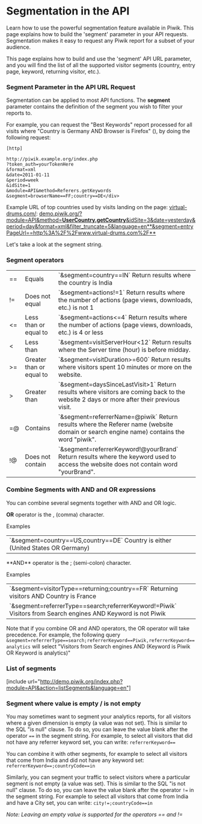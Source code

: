 # Segmentation in the API

Learn how to use the powerful segmentation feature available in Piwik. This page explains how to build the 'segment' parameter in your API requests. Segmentation makes it easy to request any Piwik report for a subset of your audience.

This page explains how to build and use the 'segment' API URL parameter, and you will find the list of all the supported visitor segments (country, entry page, keyword, returning visitor, etc.).

### Segment Parameter in the API URL Request

Segmentation can be applied to most API functions. The **segment** parameter contains the definition of the segment you wish to filter your reports to.

For example, you can request the "Best Keywords" report processed for all visits where "Country is Germany AND Browser is Firefox" (), by doing the following request:

    [http]

    http://piwik.example.org/index.php
    ?token_auth=yourTokenHere
    &format=xml
    &date=2011-01-11
    &period=week
    &idSite=1
    &module=API&method=Referers.getKeywords
    &segment=browserName==FF;country==DE</div>

Example URL of top countries used by visits landing on the page: [virtual-drums.com/](http://www.virtual-drums.com/): [demo.piwik.org/?module=API&method=**UserCountry.getCountry**&idSite=3&date=yesterday&period=day&format=xml&filter_truncate=5&language=en**&segment=entryPageUrl==http%3A%2F%2Fwww.virtual-drums.com%2F**](http://demo.piwik.org/?module=API&method=UserCountry.getCountry&idSite=3&date=yesterday&period=day&format=xml&filter_truncate=5&language=en&segment=entryPageUrl==http%3A%2F%2Fwww.virtual-drums.com%2F)

Let's take a look at the segment string.

### Segment operators

<table class="segments" markdown="1">
<tbody>
<tr>
<td class="segmentString">==</td>
<td>Equals</td>
<td>`&segment=country==IN`
Return results where the country is India</td>
</tr>
<tr>
<td class="segmentString">!=</td>
<td>Does not equal</td>
<td>`&segment=actions!=1`
Return results where the number of actions (page views, downloads, etc.) is not 1</td>
</tr>
<tr>
<td class="segmentString"><=</td>
<td>Less than or equal to</td>
<td>`&segment=actions<=4`
Return results where the number of actions (page views, downloads, etc.) is 4 or less</td>
</tr>
<tr>
<td class="segmentString"><</td>
<td>Less than</td>
<td>`&segment=visitServerHour<12`
Return results where the Server time (hour) is before midday.</td>
</tr>
<tr>
<td class="segmentString">>=</td>
<td>Greater than or equal to</td>
<td>`&segment=visitDuration>=600`
Return results where visitors spent 10 minutes or more on the website.</td>
</tr>
<tr>
<td class="segmentString">></td>
<td>Greater than</td>
<td>`&segment=daysSinceLastVisit>1`
Return results where visitors are coming back to the website 2 days or more after their previous visit.</td>
</tr>
<tr>
<td class="segmentString">=@</td>
<td>Contains</td>
<td>`&segment=referrerName=@piwik`
Return results where the Referer name (website domain or search engine name) contains the word "piwik".</td>
</tr>
<tr>
<td class="segmentString">!@</td>
<td>Does not contain</td>
<td>`&segment=referrerKeyword!@yourBrand`
Return results where the keyword used to access the website does not contain word "yourBrand".</td>
</tr>
</tbody>
</table>

### Combine Segments with AND and OR expressions

You can combine several segments together with AND and OR logic.

**OR** operator is the <span class="code" style="display: inline;">,</span> (comma) character.

Examples

<table class="exampleBoolean" markdown="1">
<tbody>
<tr>
<td>`&segment=country==US,country==DE`
Country is either (United States OR Germany)</td>
</tr>
</tbody>
</table>
**AND** operator is the <span class="code" style="display: inline;">;</span> (semi-colon) character.

Examples

<table class="exampleBoolean" markdown="1">
<tbody>
<tr>
<td>`&segment=visitorType==returning;country==FR`
Returning visitors AND Country is France</td>
</tr>
<tr>
<td>`&segment=referrerType==search;referrerKeyword!=Piwik`
Visitors from Search engines AND Keyword is not Piwik</td>
</tr>
</tbody>
</table>

Note that if you combine OR and AND operators, the OR operator will take precedence. For example, the following query
`&segment=referrerType==search;referrerKeyword==Piwik,referrerKeyword==analytics`
will select "Visitors from Search engines AND (Keyword is Piwik OR Keyword is analytics)"

### List of segments

[include url="http://demo.piwik.org/index.php?module=API&action=listSegments&language=en"]

### Segment where value is empty / is not empty

You may sometimes want to segment your analytics reports, for all visitors where a given dimension is empty (a value was not set). This is similar to the SQL "is null" clause. To do so, you can leave the value blank after the operator `==` in the segment string. For example, to select all visitors that did not have any referrer keyword set, you can write:
`referrerKeyword==`

You can combine it with other segments, for example to select all visitors that come from India and did not have any keyword set:
`referrerKeyword==;countryCode==in`

Similarly, you can segment your traffic to select visitors where a particular segment is not empty (a value was set). This is similar to the SQL "is not null" clause. To do so, you can leave the value blank after the operator `!=` in the segment string. For example to select all visitors that come from India and have a City set, you can write:
`city!=;countryCode==in`

_Note: Leaving an empty value is supported for the operators == and !=_
